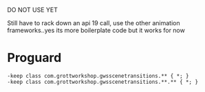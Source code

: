 DO NOT USE YET

Still have to rack down an api 19 call, use the other animation frameworks..yes its more boilerplate code
but it works for now

Proguard
========

```
-keep class com.grottworkshop.gwsscenetransitions.** { *; }
-keep class com.grottworkshop.gwsscenetransitions.**.** { *; }
```
